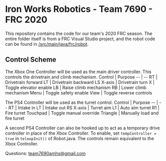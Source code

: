 # Iron Works Robotics - Team 7690 - FRC 2020
This repository contains the code for our team's 2020 FRC season.
The entire folder itself is from a FRC Visual Studio project, and the robot code can be found in [/src/main/java/frc/robot](https://github.com/RandomBananazz/2020frcsuperbot/tree/betterstuff/src/main/java/frc/robot).



## Control Scheme
The Xbox One Controller will be used as the main driver controller. This controls the drivetrain and climb mechanism.
Control | Purpose
-- | --
RT | Drivetrain forward
LT | Drivetrain backward
LS X-axis | Drivetrain turn
X | Toggle elevator enable
LB | Raise climb mechanism
RB | Lower climb mechanism
Menu | Toggle safety enable
View | Toggle reverse controls

The PS4 Controller will be used as the turret control.
Control | Purpose
-- | --
RT | Intake in
LT | Intake out
RS X-axis | Turret aim
L1 | Auto aim turret
R1 | Fire turret
Touchpad | Toggle manual override
Triangle | Manually load and fire turret

A second PS4 Controller can also be hooked up to act as a temporary drive controller in place of the Xbox Controller. To enable, set `tempController = true` in `teleopInit()` of Robot.java. The controls remain equivalent to the Xbox Controller.

Questions: team7690amhs@gmail.com
